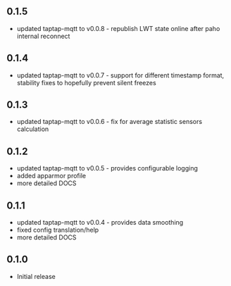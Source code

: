 <!-- https://developers.home-assistant.io/docs/add-ons/presentation#keeping-a-changelog -->

## 0.1.5

- updated taptap-mqtt to v0.0.8 - republish LWT state online after paho internal reconnect

## 0.1.4

- updated taptap-mqtt to v0.0.7 - support for different timestamp format, stability fixes to hopefully prevent silent freezes

## 0.1.3

- updated taptap-mqtt to v0.0.6 - fix for average statistic sensors calculation

## 0.1.2

- updated taptap-mqtt to v0.0.5 - provides configurable logging
- added apparmor profile
- more detailed DOCS

## 0.1.1

- updated taptap-mqtt to v0.0.4 - provides data smoothing
- fixed config translation/help
- more detailed DOCS

## 0.1.0

- Initial release
